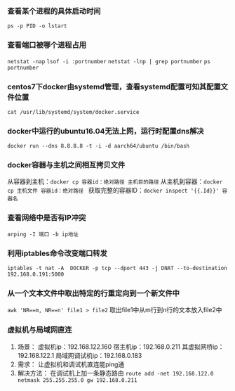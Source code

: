 ### 查看某个进程的具体启动时间
`ps -p PID -o lstart`

### 查看端口被哪个进程占用
`netstat -nap`
`lsof -i :portnumber`
`netstat -lnp | grep portnumber`
`ps portnumber`

### centos7下docker由systemd管理，查看systemd配置可知其配置文件位置
`cat /usr/lib/systemd/system/docker.service`

### docker中运行的ubuntu16.04无法上网，运行时配置dns解决
`docker run --dns 8.8.8.8 -t -i -d aarch64/ubuntu /bin/bash`

### docker容器与主机之间相互拷贝文件
从容器到主机：`docker cp 容器id：绝对路径 主机目的路径`
从主机到容器：`docker cp 主机文件 容器id：绝对路径 `
获取完整的容器ID：`docker inspect '{{.Id}}' 容器名`

### 查看网络中是否有IP冲突
`arping -I 端口 -b ip地址`

### 利用iptables命令改变端口转发
`iptables -t nat -A  DOCKER -p tcp --dport 443 -j DNAT --to-destination 192.168.0.191:5000`

### 从一个文本文件中取出特定的行重定向到一个新文件中
`awk 'NR==m, NR==n' file1 > file2` 取出file1中从m行到n行的文本放入file2中

### 虚拟机与局域网直连
1. 场景：
虚拟机ip：192.168.122.160
宿主机ip：192.168.0.211 其虚拟网桥ip：192.168.122.1
局域网调试机ip：192.168.0.183
2. 需求：
让虚拟机和调试机直连能ping通
3. 解决方法：
在调试机上加一条静态路由 `route add -net 192.168.122.0 netmask 255.255.255.0 gw 192.168.0.211`

